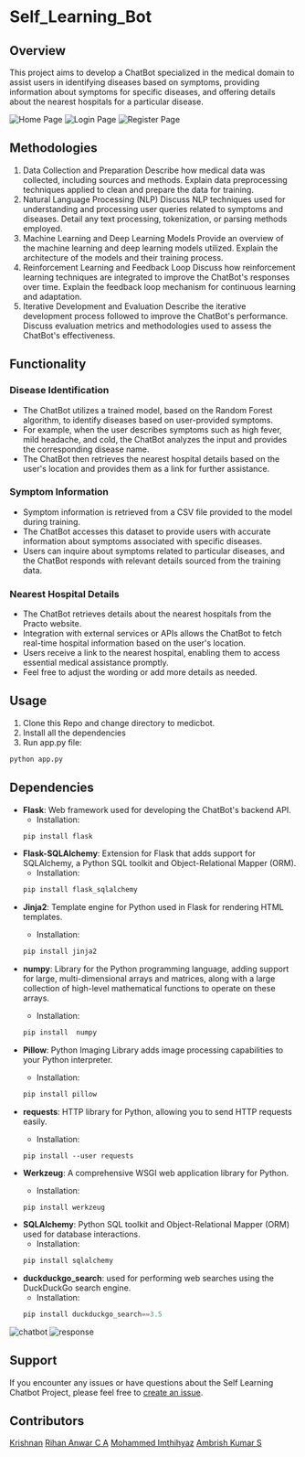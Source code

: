# Self_Learning_Bot
## Overview
This project aims to develop a ChatBot specialized in the medical domain to assist users in identifying diseases based on symptoms, providing information about symptoms for specific diseases, and offering details about the nearest hospitals for a particular disease.

![Home Page](home.jpg "Home Page")
![Login Page](login.jpg "Login Page")
![Register Page](register.jpg)

## Methodologies
1. Data Collection and Preparation
Describe how medical data was collected, including sources and methods.
Explain data preprocessing techniques applied to clean and prepare the data for training.
2. Natural Language Processing (NLP)
Discuss NLP techniques used for understanding and processing user queries related to symptoms and diseases.
Detail any text processing, tokenization, or parsing methods employed.
3. Machine Learning and Deep Learning Models
Provide an overview of the machine learning and deep learning models utilized.
Explain the architecture of the models and their training process.
4. Reinforcement Learning and Feedback Loop
Discuss how reinforcement learning techniques are integrated to improve the ChatBot's responses over time.
Explain the feedback loop mechanism for continuous learning and adaptation.
5. Iterative Development and Evaluation
Describe the iterative development process followed to improve the ChatBot's performance.
Discuss evaluation metrics and methodologies used to assess the ChatBot's effectiveness.
## Functionality
### Disease Identification
- The ChatBot utilizes a trained model, based on the Random Forest algorithm, to identify diseases based on user-provided symptoms.
- For example, when the user describes symptoms such as high fever, mild headache, and cold, the ChatBot analyzes the input and provides the corresponding disease name.
- The ChatBot then retrieves the nearest hospital details based on the user's location and provides them as a link for further assistance.
### Symptom Information
- Symptom information is retrieved from a CSV file provided to the model during training.
- The ChatBot accesses this dataset to provide users with accurate information about symptoms associated with specific diseases.
- Users can inquire about symptoms related to particular diseases, and the ChatBot responds with relevant details sourced from the training data.
### Nearest Hospital Details
- The ChatBot retrieves details about the nearest hospitals from the Practo website.
- Integration with external services or APIs allows the ChatBot to fetch real-time hospital information based on the user's location.
- Users receive a link to the nearest hospital, enabling them to access essential medical assistance promptly.
- Feel free to adjust the wording or add more details as needed.
## Usage
1. Clone this Repo and change directory to medicbot.
2. Install all the dependencies
3. Run app.py file: 
``` python
python app.py 
```
## Dependencies
* __Flask__: Web framework used for developing the ChatBot's backend API.  
   - Installation: 
    ``` python
    pip install flask
    ```
* __Flask-SQLAlchemy__: Extension for Flask that adds support for SQLAlchemy, a Python SQL toolkit and Object-Relational Mapper (ORM).
  - Installation: 
  ``` python
  pip install flask_sqlalchemy
  ```
- __Jinja2__: Template engine for Python used in Flask for rendering HTML templates.
  - Installation: 
  ``` python
  pip install jinja2
  ```
  
- **numpy**: Library for the Python programming language, adding support for large, multi-dimensional arrays and matrices, along with a large collection of high-level mathematical functions to operate on these arrays.
  - Installation: 
  ```python
  pip install  numpy
  ```
  
- **Pillow**: Python Imaging Library adds image processing capabilities to your Python interpreter.
  - Installation: 
  ```python
  pip install pillow
  ```
  
- **requests**: HTTP library for Python, allowing you to send HTTP requests easily.
  - Installation: 
  ```
  pip install --user requests
  ```
  
- **Werkzeug**: A comprehensive WSGI web application library for Python.
  - Installation: 
  ```
  pip install werkzeug
  ```
* __SQLAlchemy__: Python SQL toolkit and Object-Relational Mapper (ORM) used for database interactions.
    - Installation: 
    ``` python
    pip install sqlalchemy
    ```
* __duckduckgo_search__: used for performing web searches using the DuckDuckGo search engine.
  - Installation: 
  ``` python
  pip install duckduckgo_search==3.5
  ```

![chatbot](result0.jpg "ChatBot Response")
![response](result1.jpg)
## Support
If you encounter any issues or have questions about the Self Learning Chatbot Project, please feel free to [create an issue](https://github.com/Krishnann-s/Self_Learning_Bot/issues).

## Contributors
[Krishnan](https://github.com/Krishnann-s)
[Rihan Anwar C A](https://github.com/Rihan312)
[Mohammed Imthihyaz](https://github.com/Mohammed-Imthihyaz)
[Ambrish Kumar S](https://github.com/Ambrish9535)